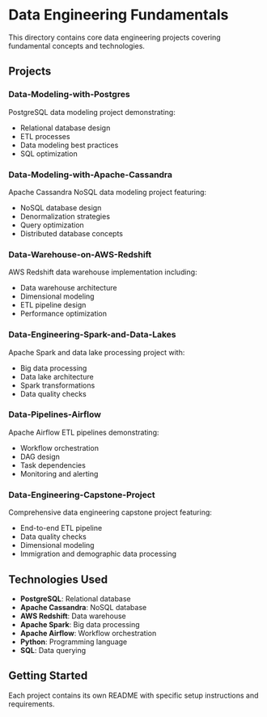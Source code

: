 # Data Engineering Fundamentals

This directory contains core data engineering projects covering fundamental concepts and technologies.

## Projects

### Data-Modeling-with-Postgres
PostgreSQL data modeling project demonstrating:
- Relational database design
- ETL processes
- Data modeling best practices
- SQL optimization

### Data-Modeling-with-Apache-Cassandra
Apache Cassandra NoSQL data modeling project featuring:
- NoSQL database design
- Denormalization strategies
- Query optimization
- Distributed database concepts

### Data-Warehouse-on-AWS-Redshift
AWS Redshift data warehouse implementation including:
- Data warehouse architecture
- Dimensional modeling
- ETL pipeline design
- Performance optimization

### Data-Engineering-Spark-and-Data-Lakes
Apache Spark and data lake processing project with:
- Big data processing
- Data lake architecture
- Spark transformations
- Data quality checks

### Data-Pipelines-Airflow
Apache Airflow ETL pipelines demonstrating:
- Workflow orchestration
- DAG design
- Task dependencies
- Monitoring and alerting

### Data-Engineering-Capstone-Project
Comprehensive data engineering capstone project featuring:
- End-to-end ETL pipeline
- Data quality checks
- Dimensional modeling
- Immigration and demographic data processing

## Technologies Used
- **PostgreSQL**: Relational database
- **Apache Cassandra**: NoSQL database
- **AWS Redshift**: Data warehouse
- **Apache Spark**: Big data processing
- **Apache Airflow**: Workflow orchestration
- **Python**: Programming language
- **SQL**: Data querying

## Getting Started
Each project contains its own README with specific setup instructions and requirements. 